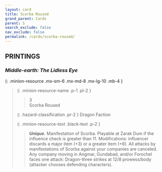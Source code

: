 ```yaml
---
layout: card
title: Scorba Roused
grand_parent: Cards
parent: S
search_exclude: false
nav_exclude: false
permalink: /cards/scorba-roused/
---
```


## PRINTINGS


### _Middle-earth: The Lidless Eye_

{: .minion-resource .mx-sm-6 .mx-md-8 .mx-lg-10 .mb-4 }
> {: .minion-resource-name .p-1 .pl-2 }
> > <div class="hazard-mp">3</div>
> > <div class="card-name">Scorba Roused</div>
>
> {: .hazard-classification .pr-2 }
> Dragon Faction
>
> {: .minion-resource-text .black-text .p-2 }
> > _**Unique.**_ Manifestation of Scorba. Playable at Zarak Dum if the influence check is greater than 11.  Modifications: influencer discards a major item (+3) or a greater item (+6). All attacks by manifestations of Scorba against your companies are canceled. Any company moving in Angmar, Gundabad, and/or Forochel faces one attack: Dragon-three strikes at 12/8 prowess/body (attacker chooses defending characters). 
> 
